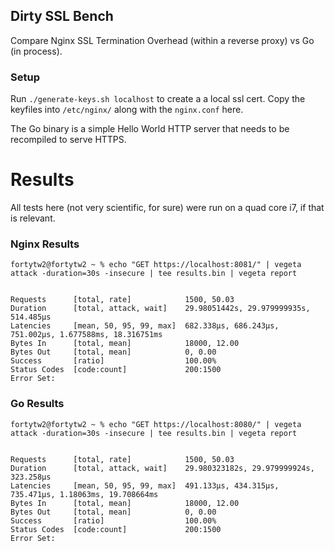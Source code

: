 Dirty SSL Bench
------

Compare Nginx SSL Termination Overhead (within a reverse proxy) vs Go (in process).

### Setup

Run `./generate-keys.sh localhost` to create a a local ssl cert. Copy the keyfiles into
`/etc/nginx/` along with the `nginx.conf` here.

The Go binary is a simple Hello World HTTP server that needs to be recompiled to serve HTTPS.

# Results

All tests here (not very scientific, for sure) were run on a quad core i7, if that is relevant.

### Nginx Results

```
fortytw2@fortytw2 ~ % echo "GET https://localhost:8081/" | vegeta attack -duration=30s -insecure | tee results.bin | vegeta report


Requests      [total, rate]            1500, 50.03
Duration      [total, attack, wait]    29.98051442s, 29.979999935s, 514.485µs
Latencies     [mean, 50, 95, 99, max]  682.338µs, 686.243µs, 751.002µs, 1.677588ms, 18.316751ms
Bytes In      [total, mean]            18000, 12.00
Bytes Out     [total, mean]            0, 0.00
Success       [ratio]                  100.00%
Status Codes  [code:count]             200:1500
Error Set:
```

### Go Results

```
fortytw2@fortytw2 ~ % echo "GET https://localhost:8080/" | vegeta attack -duration=30s -insecure | tee results.bin | vegeta report


Requests      [total, rate]            1500, 50.03
Duration      [total, attack, wait]    29.980323182s, 29.979999924s, 323.258µs
Latencies     [mean, 50, 95, 99, max]  491.133µs, 434.315µs, 735.471µs, 1.18063ms, 19.708664ms
Bytes In      [total, mean]            18000, 12.00
Bytes Out     [total, mean]            0, 0.00
Success       [ratio]                  100.00%
Status Codes  [code:count]             200:1500
Error Set:
```
